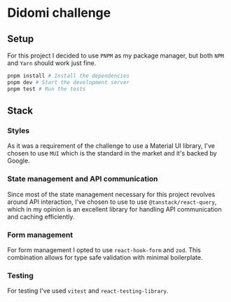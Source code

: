 # Didomi challenge

## Setup

For this project I decided to use `PNPM` as my package manager, but both `NPM` and `Yarn` should work just fine.

```bash
pnpm install # Install the dependencies
pnpm dev # Start the development server
pnpm test # Run the tests
```

## Stack

### Styles

As it was a requirement of the challenge to use a Material UI library, I've chosen to use `MUI` which is the standard in the market and it's backed by Google.

### State management and API communication

Since most of the state management necessary for this project revolves around API interaction, I've chosen to use to use `@tanstack/react-query`, which in my opinion is an excellent library for handling API communication and caching efficiently.

### Form management

For form management I opted to use `react-hook-form` and `zod`. This combination allows for type safe validation with minimal boilerplate.

### Testing

For testing I've used `vitest` and `react-testing-library`.
